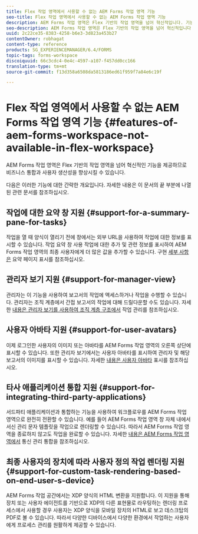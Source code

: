 ```yaml
---
title: Flex 작업 영역에서 사용할 수 없는 AEM Forms 작업 영역 기능
seo-title: Flex 작업 영역에서 사용할 수 없는 AEM Forms 작업 영역 기능
description: AEM Forms 작업 영역은 Flex 기반의 작업 영역을 넘어 혁신적입니다. 기능 및 기능의 차이점 보기
seo-description: AEM Forms 작업 영역은 Flex 기반의 작업 영역을 넘어 혁신적입니다. 기능 및 기능의 차이점 보기
uuid: 2c22ce35-8383-4258-b6e3-3d823a453b27
contentOwner: robhagat
content-type: reference
products: SG_EXPERIENCEMANAGER/6.4/FORMS
topic-tags: forms-workspace
discoiquuid: 66c3cdc4-0e4c-4597-a107-f457dd0cc166
translation-type: tm+mt
source-git-commit: f13d358a6508da5813186ed61f959f7a84e6c19f

---
```



# Flex 작업 영역에서 사용할 수 없는 AEM Forms 작업 영역 기능 {#features-of-aem-forms-workspace-not-available-in-flex-workspace}

AEM Forms 작업 영역은 Flex 기반의 작업 영역을 넘어 혁신적인 기능을 제공하므로 비즈니스 통합과 사용자 생산성을 향상시킬 수 있습니다.

다음은 이러한 기능에 대한 간략한 개요입니다. 자세한 내용은 이 문서의 끝 부분에 나열된 관련 문서를 참조하십시오.

## 작업에 대한 요약 창 지원 {#support-for-a-summary-pane-for-tasks}

작업을 열 때 양식이 열리기 전에 창에서는 외부 URL을 사용하여 작업에 대한 정보를 표시할 수 있습니다. 작업 요약 창 사용 작업에 대한 추가 및 관련 정보를 표시하여 AEM Forms 작업 영역의 최종 사용자에게 더 많은 값을 추가할 수 있습니다. 구현 [세부 사항은](/help/forms/using/displaying-information-task-summary-pane.md) 요약 페이지 표시를 참조하십시오.

## 관리자 보기 지원 {#support-for-manager-view}

관리자는 이 기능을 사용하여 보고서의 작업에 액세스하거나 작업을 수행할 수 있습니다. 관리자는 조직 계층에서 간접 보고서의 작업에 대해 드릴다운할 수도 있습니다. 자세한 [내용은 관리자 보기를 사용하여 조직 계층 구조에서](/help/forms/using/tasks-organizational-hierarchy-using-manager.md) 작업 관리를 참조하십시오.

## 사용자 아바타 지원 {#support-for-user-avatars}

이제 로그인한 사용자의 이미지 또는 아바타를 AEM Forms 작업 영역의 오른쪽 상단에 표시할 수 있습니다. 또한 관리자 보기에서는 사용자 아바타를 표시하여 관리자 및 해당 보고서의 이미지를 표시할 수 있습니다. 자세한 [내용은 사용자 아바타](/help/forms/using/displaying-user-avatar.md) 표시를 참조하십시오.

## 타사 애플리케이션 통합 지원 {#support-for-integrating-third-party-applications}

서드파티 애플리케이션과 통합하는 기능을 사용하여 워크플로우를 AEM Forms 작업 영역으로 완전히 전환할 수 있습니다. 예를 들어 AEM Forms 작업 영역 창 자체 내에서 서신 관리 문자 템플릿을 작업으로 렌더링할 수 있습니다. 따라서 AEM Forms 작업 영역을 종료하지 않고도 작업을 완료할 수 있습니다. 자세한 [내용은 AEM Forms 작업 영역에서](/help/forms/using/integrating-correspondence-management-html-workspace.md) 통신 관리 통합을 참조하십시오.

## 최종 사용자의 장치에 따라 사용자 정의 작업 렌더링 지원 {#support-for-custom-task-rendering-based-on-end-user-s-device}

AEM Forms 작업 공간에서는 XDP 양식의 HTML 변환을 지원합니다. 이 지원을 통해 장치 또는 사용자 에이전트를 기반으로 XDP의 다른 표현물로 라우팅하는 렌더링 프로세스에서 사용할 경우 사용자는 XDP 양식을 모바일 장치의 HTML로 보고 데스크탑의 PDF로 볼 수 있습니다. 따라서 다양한 디바이스에서 다양한 환경에서 작업하는 사용자에게 프로세스 관리를 원활하게 제공할 수 있습니다.

